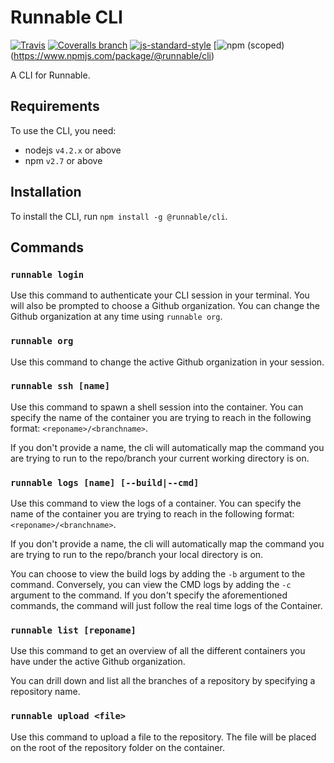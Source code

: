 # Runnable CLI

[![Travis](https://img.shields.io/travis/Runnable/cli/branch.svg?style=flat-square)](https://travis-ci.org/Runnable/cli)
[![Coveralls branch](https://img.shields.io/coveralls/Runnable/cli/master.svg?style=flat-square)](https://coveralls.io/github/Runnable/cli?branch=master)
[![js-standard-style](https://img.shields.io/badge/code%20style-standard-brightgreen.svg?style=flat-square)](http://standardjs.com/)
[![npm (scoped)](https://img.shields.io/npm/v/@runnable/cli.svg?style=flat-square)(https://www.npmjs.com/package/@runnable/cli)

A CLI for Runnable.

## Requirements

To use the CLI, you need:

* nodejs `v4.2.x` or above
* npm `v2.7` or above

## Installation

To install the CLI, run `npm install -g @runnable/cli`.

## Commands

### `runnable login`

Use this command to authenticate your CLI session in your terminal. You will also be prompted to choose a Github organization. You can change the Github organization at any time using `runnable org`.

### `runnable org`

Use this command to change the active Github organization in your session.

### `runnable ssh [name]`

Use this command to spawn a shell session into the container. You can specify the name of the container you are trying to reach in the following format: `<reponame>/<branchname>`.

If you don't provide a name, the cli will automatically map the command you are trying to run to the repo/branch your current working directory is on.

### `runnable logs [name] [--build|--cmd]`

Use this command to view the logs of a container. You can specify the name of the container you are trying to reach in the following format: `<reponame>/<branchname>`. 

If you don't provide a name, the cli will automatically map the command you are trying to run to the repo/branch your local directory is on.

You can choose to view the build logs by adding the `-b` argument to the command. Conversely, you can view the CMD logs by adding the `-c` argument to the command. If you don't specify the aforementioned commands, the command will just follow the real time logs of the Container.

### `runnable list [reponame]`

Use this command to get an overview of all the different containers you have under the active Github organization.

You can drill down and list all the branches of a repository by specifying a repository name.

### `runnable upload <file>`

Use this command to upload a file to the repository. The file will be placed on the root of the repository folder on the container. 
